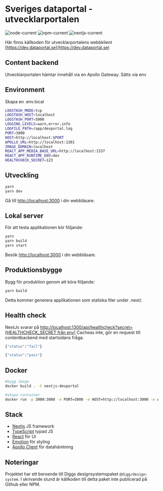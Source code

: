 # Sveriges dataportal - utvecklarportalen

![node-current](https://img.shields.io/badge/node-16.13.2-green)
![npm-current](https://img.shields.io/badge/npm-8.1.2-green)
![nextjs-current](https://img.shields.io/badge/nextjs-12.1.6-green)

Här finns källkoden för utvecklarportalens webbklient
[https://dev.dataportal.se](https://dev.dataportal.se)

## Content backend

Utvecklarportalen hämtar innehåll via en Apollo Gateway. Sätts via env

## Environment

Skapa en .env.local

```sh
LOGSTASH_MODE=tcp
LOGSTASH_HOST=localhost
LOGSTASH_PORT=5000
LOGGING_LEVELS=warn,error,info
LOGFILE_PATH=/app/devportal.log
PORT=3000
HOST=http://localhost:$PORT
APOLLO_URL=http://localhost:1301
IMAGE_DOMAIN=localhost
REACT_APP_MEDIA_BASE_URL=http://localhost:1337
REACT_APP_RUNTIME_ENV=dev
HEALTHCHECK_SECRET=123
```

## Utveckling

```sh
yarn
yarn dev
```

Gå till [http://localhost:3000](http://localhost:3000) i din webbläsare.

## Lokal server

För att testa applikationen kör följande:

```sh
yarn
yarn build
yarn start
```

Besök [http://localhost:3000](http://localhost:3000) i din webbläsare.

## Produktionsbygge

Bygg för produktion genom att köra följande:

```sh
yarn build
```

Detta kommer generera applikationen som statiska filer under .next/.

## Health check

NextJs svarar på [http://localhost:1300/api/healthcheck?secret=[HEALTHCHECK_SECRET från env]](http://localhost:1300/api/healthcheck?secret=)
Cacheas inte, gör en request till contentbackend med startsidans fråga.

```sh
{"status":"fail"}
```

```sh
{"status":"pass"}
```

## Docker

```sh
#bygg image
docker build . -t nextjs-devportal

#skapa container
docker run -p 3000:3000 -e PORT=3000 -e HOST=http://localhost:3000 -e APOLLO_URL=http://host.docker.internal:1301 -e REACT_APP_RUNTIME_ENV=dev -e IMAGE_DOMAIN=localhost -e REACT_APP_MEDIA_BASE_URL="http://host.docker.internal:1337" -e HEALTHCHECK_SECRET=123 --add-host=host.docker.internal:host-gateway nextjs-devportal
```

## Stack

- [Nextjs](https://nextjs.org/) JS framework
- [TypeScript](https://www.typescriptlang.org/) typad JS
- [React](https://reactjs.org/) för UI
- [Emotion](https://emotion.sh) för styling
- [Apollo Client](https://www.apollographql.com/docs/react/) för datahämtning

## Noteringar

Projektet har ett beroende till Diggs designsystemspaket `@digg/design-system`.
I skrivande stund är källkoden till detta paket inte publicerad på Github eller NPM.
